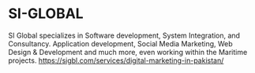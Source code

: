 # SI-GLOBAL
SI Global  specializes in Software development, System Integration, and Consultancy.  Application development, Social Media Marketing, Web Design &amp; Development and much more, even working within the Maritime projects.
https://sigbl.com/services/digital-marketing-in-pakistan/
